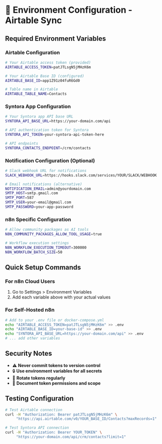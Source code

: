 # 🔧 Environment Configuration - Airtable Sync

## Required Environment Variables

### Airtable Configuration
```bash
# Your Airtable access token (provided)
AIRTABLE_ACCESS_TOKEN=patJTLsgN5jMHzK6m

# Your Airtable Base ID (configured)
AIRTABLE_BASE_ID=app1Z91z04fuR6Gd0

# Table name in Airtable
AIRTABLE_TABLE_NAME=Contacts
```

### Syntora App Configuration
```bash
# Your Syntora app API base URL
SYNTORA_API_BASE_URL=https://your-domain.com/api

# API authentication token for Syntora
SYNTORA_API_TOKEN=your-syntora-api-token-here

# API endpoints
SYNTORA_CONTACTS_ENDPOINT=/crm/contacts
```

### Notification Configuration (Optional)
```bash
# Slack webhook URL for notifications
SLACK_WEBHOOK_URL=https://hooks.slack.com/services/YOUR/SLACK/WEBHOOK

# Email notifications (alternative)
NOTIFICATION_EMAIL=admin@yourdomain.com
SMTP_HOST=smtp.gmail.com
SMTP_PORT=587
SMTP_USER=your-email@gmail.com
SMTP_PASSWORD=your-app-password
```

### n8n Specific Configuration
```bash
# Allow community packages as AI tools
N8N_COMMUNITY_PACKAGES_ALLOW_TOOL_USAGE=true

# Workflow execution settings
N8N_WORKFLOW_EXECUTION_TIMEOUT=300000
N8N_WORKFLOW_BATCH_SIZE=50
```

## Quick Setup Commands

### For n8n Cloud Users
1. Go to Settings > Environment Variables
2. Add each variable above with your actual values

### For Self-Hosted n8n
```bash
# Add to your .env file or docker-compose.yml
echo "AIRTABLE_ACCESS_TOKEN=patJTLsgN5jMHzK6m" >> .env
echo "AIRTABLE_BASE_ID=your-base-id" >> .env
echo "SYNTORA_API_BASE_URL=https://your-domain.com/api" >> .env
# ... add other variables
```

## Security Notes

- ⚠️ **Never commit tokens to version control**
- 🔒 **Use environment variables for all secrets**
- 🔄 **Rotate tokens regularly**
- 📝 **Document token permissions and scope**

## Testing Configuration

```bash
# Test Airtable connection
curl -H "Authorization: Bearer patJTLsgN5jMHzK6m" \
     "https://api.airtable.com/v0/YOUR_BASE_ID/Contacts?maxRecords=1"

# Test Syntora API connection
curl -H "Authorization: Bearer YOUR_TOKEN" \
     "https://your-domain.com/api/crm/contacts?limit=1"
```
